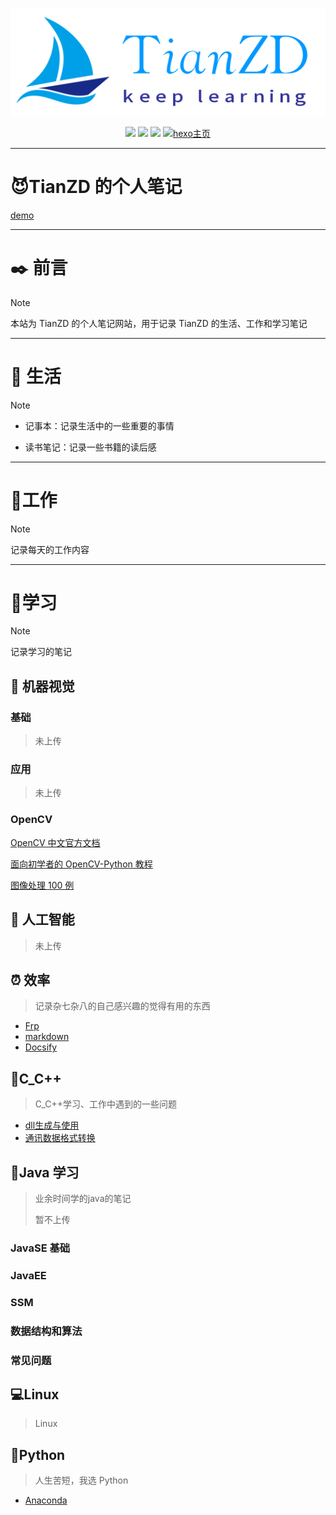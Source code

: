 <p align="center">
<a href="http://www.tianzd.cn:90" target="\_blank">
<img src="assets/TianZD.png" width=""/>
</a>
</p>
<p align="center">
<a href="https://github.com/TianZhendong" target="\_blank"><img src="https://img.shields.io/badge/Github-TianZD-red.svg"></a>
<a href="https://gitee.com/tianzhendong" target="\_blank"><img src="https://img.shields.io/badge/Gitee-TianZD-blue.svg"></a>
<a href="https://blog.csdn.net/tianzhendong?spm=1000.2115.3001.5343" target="\_blank"><img src="https://img.shields.io/badge/CSDN-TianZD-red.svg"></a>
<a href="http://www.tianzd.cn" target="\_blank">
<img src="https://img.shields.io/badge/个人主页-hexo-green.svg" alt="hexo主页">
</a>
</p>


---

# 😈**TianZD 的个人笔记**

[demo](https://tianzhendong.github.io/DocsifyNote/)

---

# **✒️** **前言**

> [!NOTE]
>
> 本站为 TianZD 的个人笔记网站，用于记录 TianZD 的生活、工作和学习笔记
>

---

# **🍵 生活**

> [!NOTE]
>
> - 记事本：记录生活中的一些重要的事情
>
> - 读书笔记：记录一些书籍的读后感



---

# 📅**工作**

> [!NOTE]
>
> 记录每天的工作内容



---

# 📒**学习**

> [!NOTE]
>
> 记录学习的笔记

## **💭 机器视觉**

<!-- tabs:start -->

### **基础**

> 未上传

### **应用**

> 未上传

### **OpenCV**

[ OpenCV 中文官方文档](http://www.woshicver.com/)

[面向初学者的 OpenCV-Python 教程](http://codec.wang/#/opencv/?id=%E9%9D%A2%E5%90%91%E5%88%9D%E5%AD%A6%E8%80%85%E7%9A%84-opencv-python-%E6%95%99%E7%A8%8B)

[图像处理 100 例](https://gitee.com/tianzhendong/ImageProcessing100Wen)

<!-- tabs:end -->

## **🐶 人工智能**

> 未上传

## **⏰ 效率**

> 记录杂七杂八的自己感兴趣的觉得有用的东西

-   [Frp](docs/效率/Frp.md) 
-   [markdown](docs/效率/markdown.md) 
-   [Docsify](docs/blog/Docsify.md) 

## **📌C_C++**

> C_C++学习、工作中遇到的一些问题

- [dll生成与使用](docs/C_C++/dll生成与使用.md) 
-  [通讯数据格式转换](docs/通讯/通讯数据格式转换.md) 

## **🗼Java 学习**

> 业余时间学的java的笔记
>
> 暂不上传

<!-- tabs:start -->

### **JavaSE 基础**



### **JavaEE**



### **SSM**



### **数据结构和算法**



### **常见问题**



<!-- tabs:end -->

## **💻Linux**

> Linux 



## **🐍Python**

> 人生苦短，我选 Python

-  [Anaconda](docs/python/Anaconda.md) 

